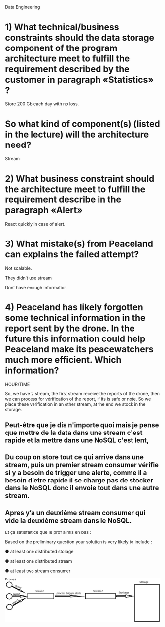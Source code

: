 Data Engineering 

# 1) What technical/business constraints should the data storage component of the program architecture meet to fulfill the requirement described by the customer in paragraph «Statistics» ? 

Store 200 Gb each day with no loss. 

 

# So what kind of component(s) (listed in the lecture) will the architecture need? 

Stream 

 

# 2) What business constraint should the architecture meet to fulfill the requirement describe in the paragraph «Alert» 

React quickly in case of alert. 

 

# 3) What mistake(s) from Peaceland can explains the failed attempt? 

Not scalable.  

They didn’t use stream 

Dont have enough information 

# 4) Peaceland has likely forgotten some technical information in the report sent by the drone. In the future this information could help Peaceland make its peacewatchers much more efficient. Which information? 

HOUR/TIME 


So, we have 2 stream, the first stream receive the reports of the drone, then we can process for vérification of the report, if its is safe or note. So we place these verification in an other stream, at the end we stock in the storage. 


## Peut-être que je dis n'importe quoi mais je pense que mettre de la data dans une stream c'est rapide et la mettre dans une NoSQL c'est lent, 

## Du coup on store tout ce qui arrive dans une stream, puis un premier stream consumer vérifie si y a besoin de trigger une alerte, comme il a besoin d’etre rapide il se charge pas de stocker dans le NoSQL donc il envoie tout dans une autre stream. 

## Apres y’a un deuxième stream consumer qui vide la deuxième stream dans le NoSQL. 

Et ça satisfait ce que le prof a mis en bas : 

Based on the preliminary question your solution is very likely to include : 

● at least one distributed storage 

● at least one distributed stream 

● at least two stream consumer 

![Alt text](unknown.png "l'architecture du projet")
